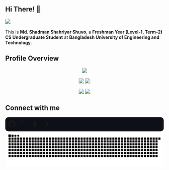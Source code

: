 <!--
**ShadmanSShuvo/ShadmanSShuvo** is a ✨ _special_ ✨ repository because its `README.md` (this file) appears on your GitHub profile.

COPIED FROM ASIF AZAD BHAI'S PROFILE
-->


## Hi There! 👋
![](https://komarev.com/ghpvc/?username=ShadmanSShuvo&color=brightgreen)


This is **Md. Shadman Shahriyar Shuvo**, a **Freshman Year (Level-1, Term-2) CS Undergraduate Student** at **Bangladesh University of Engineering and Technology**.

## Profile Overview

<div align="center">
  
![](http://github-profile-summary-cards.vercel.app/api/cards/profile-details?username=ShadmanSShuvo&theme=onedark)

![](http://github-profile-summary-cards.vercel.app/api/cards/repos-per-language?username=ShadmanSShuvo&theme=onedark) ![](http://github-profile-summary-cards.vercel.app/api/cards/most-commit-language?username=ShadmanSShuvo&theme=onedark)

![](http://github-profile-summary-cards.vercel.app/api/cards/stats?username=ShadmanSShuvo&theme=onedark) ![](http://github-profile-summary-cards.vercel.app/api/cards/productive-time?username=ShadmanSShuvo&theme=onedark&utcOffset=8)

</div>


## Connect with me
<div align="left" style="background-color: #0d1117; padding: 10px; border-radius: 10px;">
  <a href="https://github.com/ShadmanSShuvo" target="_blank" style="margin-right: 10px;">
    <svg xmlns="http://www.w3.org/2000/svg" width="22" height="22" viewBox="0 0 16 16" fill="currentColor">
      <path d="M8 0C3.58 0 0 3.58 0 8c0 3.54 2.29 6.53 5.47 7.59.4.07.55-.17.55-.38 0-.19-.01-.82-.01-1.49-2.01.37-2.53-.49-2.69-.94-.09-.23-.48-.94-.82-1.13-.28-.15-.68-.52-.01-.53.63-.01 1.08.58 1.23.82.72 1.21 1.87.87 2.33.66.07-.52.28-.87.51-1.07-1.78-.2-3.64-.89-3.64-3.95 0-.87.31-1.59.82-2.15-.08-.2-.36-1.01.08-2.1 0 0 .67-.21 2.2.82A7.72 7.72 0 0 1 8 4.98c.68.003 1.37.09 2.01.26 1.52-1.04 2.2-.82 2.2-.82.45 1.09.17 1.9.08 2.1.51.56.82 1.27.82 2.15 0 3.07-1.87 3.75-3.64 3.95.29.25.54.73.54 1.48 0 1.07-.01 1.93-.01 2.2 0 .21.15.46.55.38A8.013 8.013 0 0 0 16 8c0-4.42-3.58-8-8-8z"/>
    </svg>
  </a>
  <a href="https://www.linkedin.com/in/sdmnsvo/" target="_blank" style="margin-right: 10px;">
    <svg xmlns="http://www.w3.org/2000/svg" width="22" height="22" viewBox="0 0 16 16" fill="currentColor">
      <path d="M1.146 1.146a.5.5 0 1 1 .708.708L1.707 2H4.5a.5.5 0 0 1 0 1H1.707l.147.146a.5.5 0 0 1-.708.708L.646 2.854a.5.5 0 0 1 0-.708l.5-.5zM7.5 1a.5.5 0 0 1 .5.5v2a.5.5 0 0 1-1 0v-1h-3v1a.5.5 0 0 1-1 0v-2a.5.5 0 0 1 .5-.5h4z"/>
    </svg>
  </a>
  <a href="https://www.facebook.com/ShadmanSShuvo" target="_blank" style="margin-right: 10px;">
    <svg xmlns="http://www.w3.org/2000/svg" width="22" height="22" viewBox="0 0 16 16" fill="currentColor">
      <path d="M12 1H9c-1.105 0-2 .895-2 2v3H5v3h2v7h3v-7h2.5l.5-3H10V3c0-.276.224-.5.5-.5H12V1z"/>
    </svg>
  </a>
  <a href="https://codeforces.com/profile/ShadmanSShuvo" target="_blank">
    <svg xmlns="http://www.w3.org/2000/svg" width="22" height="22" viewBox="0 0 16 16" fill="currentColor">
      <path d="M7.293 1.293a1 1 0 0 1 1.414 0l6 6a1 1 0 0 1 0 1.414l-6 6a1 1 0 0 1-1.414-1.414L11.586 8 7.293 3.707a1 1 0 0 1 0-1.414z"/>
    </svg>
  </a>
</div>


<picture>
  <source media="(prefers-color-scheme: dark)" srcset="https://raw.githubusercontent.com/ShadmanSShuvo/ShadmanSShuvo/output/github-snake-dark.svg" />
  <source media="(prefers-color-scheme: light)" srcset="https://raw.githubusercontent.com/ShadmanSShuvo/ShadmanSShuvo/output/github-snake.svg" />
  <img alt="github-snake" src="https://raw.githubusercontent.com/ShadmanSShuvo/ShadmanSShuvo/output/github-snake.svg" />
</picture>

[website]: https://github.com/ShadmanSShuvo
[facebook]: https://www.facebook.com/ShadmanSShuvo
[codeforces]: https://codeforces.com/profile/ShadmanSShuvo
[linkedin]: https://www.linkedin.com/in/sdmnsvo/
